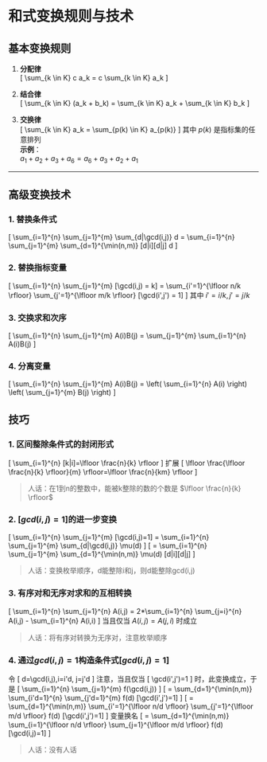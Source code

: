 # 和式变换规则与技术

## 基本变换规则
1. **分配律**  
   \[
   \sum_{k \in K} c a_k = c \sum_{k \in K} a_k
   \]
   
2. **结合律**  
   \[
   \sum_{k \in K} (a_k + b_k) = \sum_{k \in K} a_k + \sum_{k \in K} b_k
   \]
   
3. **交换律**  
   \[
   \sum_{k \in K} a_k = \sum_{p(k) \in K} a_{p(k)}
   \]
   其中 $p(k)$ 是指标集的任意排列  
   **示例**：  
   $a_1 + a_2 + a_3 + a_6 = a_6 + a_3 + a_2 + a_1$

---

## 高级变换技术
### 1. 替换条件式
\[
\sum_{i=1}^{n} \sum_{j=1}^{m} \sum_{d|\gcd(i,j)} d = 
\sum_{i=1}^{n} \sum_{j=1}^{m} \sum_{d=1}^{\min(n,m)} [d|i][d|j] d
\]
### 2. 替换指标变量
\[
\sum_{i=1}^{n} \sum_{j=1}^{m} [\gcd(i,j) = k] = 
\sum_{i'=1}^{\lfloor n/k \rfloor} \sum_{j'=1}^{\lfloor m/k \rfloor} [\gcd(i',j') = 1]
\]
其中 $i' = i/k, j' = j/k$

### 3. 交换求和次序
\[
\sum_{i=1}^{n} \sum_{j=1}^{m} A(i)B(j) = 
\sum_{j=1}^{m} \sum_{i=1}^{n} A(i)B(j)
\]

### 4. 分离变量
\[
\sum_{i=1}^{n} \sum_{j=1}^{m} A(i)B(j) = 
\left( \sum_{i=1}^{n} A(i) \right) \left( \sum_{j=1}^{m} B(j) \right)
\]

## 技巧
### 1. 区间整除条件式的封闭形式
\[
\sum_{i=1}^{n} [k|i]=\lfloor \frac{n}{k} \rfloor
\]
扩展
\[
\lfloor \frac{\lfloor \frac{n}{k} \rfloor}{m} \rfloor=\lfloor \frac{n}{km} \rfloor
\]
>人话：在1到n的整数中，能被k整除的数的个数是 $\lfloor \frac{n}{k} \rfloor$

### 2. $[gcd(i,j)=1]$的进一步变换
\[
\sum_{i=1}^{n} \sum_{j=1}^{m} [\gcd(i,j)=1] = \sum_{i=1}^{n} \sum_{j=1}^{m} \sum_{d|\gcd(i,j)} \mu(d)
\]
\[
   = \sum_{i=1}^{n} \sum_{j=1}^{m} \sum_{d=1}^{\min(n,m)} \mu(d) [d|i][d|j]
\]
>人话：变换枚举顺序，d能整除i和j，则d能整除gcd(i,j)

### 3. 有序对和无序对求和的互相转换
\[
\sum_{i=1}^{n} \sum_{j=1}^{n} A(i,j) = 2*\sum_{i=1}^{n} \sum_{j=i}^{n} A(i,j) - \sum_{i=1}^{n} A(i,i)
\]
当且仅当 $A(i,j) = A(j,i)$ 时成立
>人话：将有序对转换为无序对，注意枚举顺序
### 4. 通过$gcd(i,j)=1$构造条件式$[gcd(i,j)=1]$
令
\[
   d=\gcd(i,j),i=i'd, j=j'd
\]
注意，当且仅当
\[
   \gcd(i',j')=1
\]
时，此变换成立，于是
\[
\sum_{i=1}^{n} \sum_{j=1}^{m} f(\gcd(i,j)) 
\]
\[
= \sum_{d=1}^{\min(n,m)} \sum_{i'd=1}^{n} \sum_{j'd=1}^{m} f(d) [\gcd(i',j')=1]
\]
\[
= \sum_{d=1}^{\min(n,m)} \sum_{i'=1}^{\lfloor n/d \rfloor} \sum_{j'=1}^{\lfloor m/d \rfloor} f(d) [\gcd(i',j')=1]
\]
变量换名
\[
= \sum_{d=1}^{\min(n,m)} \sum_{i=1}^{\lfloor n/d \rfloor} \sum_{j=1}^{\lfloor m/d \rfloor} f(d) [\gcd(i,j)=1]
\]
>人话：没有人话
